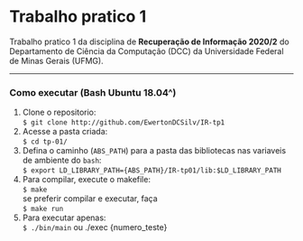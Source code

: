 # Trabalho pratico 1
Trabalho pratico 1 da disciplina de **Recuperação de Informação 2020/2** do Departamento de Ciência da Computação (DCC) da Universidade Federal de Minas Gerais (UFMG).
<hr/>

### Como executar (**Bash Ubuntu 18.04^**)
1. Clone o repositorio:\
    ``$ git clone http://github.com/EwertonDCSilv/IR-tp1`` 
2. Acesse a pasta criada:\
    ``$ cd tp-01/``
3. Defina o caminho (``ABS_PATH``) para a pasta das bibliotecas nas variaveis de ambiente do ``bash``:\
    ``$ export LD_LIBRARY_PATH={ABS_PATH}/IR-tp01/lib:$LD_LIBRARY_PATH``
3. Para compilar, execute o makefile:\
    ``$ make``\
    se preferir compilar e executar, faça\
    ``$ make run`` 
4. Para executar apenas:\
    ``$ ./bin/main``
    ou
    ./exec {numero_teste}
